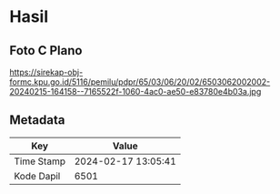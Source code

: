 # Hasil

## Foto C Plano

https://sirekap-obj-formc.kpu.go.id/5116/pemilu/pdpr/65/03/06/20/02/6503062002002-20240215-164158--7165522f-1060-4ac0-ae50-e83780e4b03a.jpg


## Metadata

| Key        | Value               |
| ---------- | ------------------- |
| Time Stamp | 2024-02-17 13:05:41 |
| Kode Dapil | 6501                |



